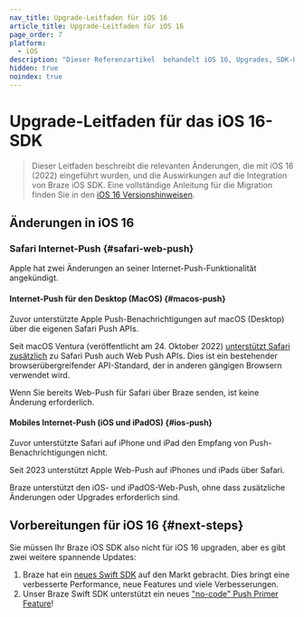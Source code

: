 ```yaml
---
nav_title: Upgrade-Leitfaden für iOS 16
article_title: Upgrade-Leitfaden für iOS 16
page_order: 7
platform: 
  - iOS
description: "Dieser Referenzartikel  behandelt iOS 16, Upgrades, SDK-Updates und mehr."
hidden: true
noindex: true
---
```


# Upgrade-Leitfaden für das iOS 16-SDK

> Dieser Leitfaden beschreibt die relevanten Änderungen, die mit iOS 16 (2022) eingeführt wurden, und die Auswirkungen auf die Integration von Braze iOS SDK. Eine vollständige Anleitung für die Migration finden Sie in den [iOS 16 Versionshinweisen](https://developer.apple.com/documentation/ios-ipados-release-notes/ios-ipados-16-release-notes).

## Änderungen in iOS 16

### Safari Internet-Push {#safari-web-push}

Apple hat zwei Änderungen an seiner Internet-Push-Funktionalität angekündigt.

#### Internet-Push für den Desktop (MacOS) {#macos-push}

Zuvor unterstützte Apple Push-Benachrichtigungen auf macOS (Desktop) über die eigenen Safari Push APIs.

Seit macOS Ventura (veröffentlicht am 24\. Oktober 2022) [unterstützt Safari zusätzlich](https://webkit.org/blog/12824/news-from-wwdc-webkit-features-in-safari-16-beta/#web-push-for-macos) zu Safari Push auch Web Push APIs. Dies ist ein bestehender browserübergreifender API-Standard, der in anderen gängigen Browsern verwendet wird.

Wenn Sie bereits Web-Push für Safari über Braze senden, ist keine Änderung erforderlich.

#### Mobiles Internet-Push (iOS und iPadOS) {#ios-push}

Zuvor unterstützte Safari auf iPhone und iPad den Empfang von Push-Benachrichtigungen nicht.

Seit 2023 unterstützt Apple Web-Push auf iPhones und iPads über Safari.

Braze unterstützt den iOS- und iPadOS-Web-Push, ohne dass zusätzliche Änderungen oder Upgrades erforderlich sind.

## Vorbereitungen für iOS 16 {#next-steps}

Sie müssen Ihr Braze iOS SDK also nicht für iOS 16 upgraden, aber es gibt zwei weitere spannende Updates:

1. Braze hat ein [neues Swift SDK](https://github.com/braze-inc/braze-swift-sdk) auf den Markt gebracht. Dies bringt eine verbesserte Performance, neue Features und viele Verbesserungen.
2. Unser Braze Swift SDK unterstützt ein neues ["no-code" Push Primer Feature]({{site.baseurl}}/user_guide/message_building_by_channel/push/best_practices/push_primer_messages/)!

